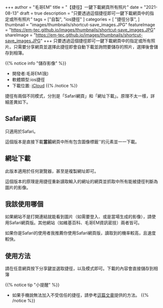 +++
author = "毛哥EM"
title = "【捷徑】一鍵下載網頁所有照片"
date = "2021-08-13"
draft = true
description = "只要透過這個捷徑即可一鍵下載網頁中的指定或所有照片"
tags = ["自製",
    "ios捷徑"
]
categories = [
    "捷徑分享",
]
thumbnail = "images/thumbnails/shortcut-save_images.JPG"
featureImage = "https://em-tec.github.io/images/thumbnails/shortcut-save_images.JPG"
shareImage = "https://em-tec.github.io/images/thumbnails/shortcut-save_images.JPG"
+++
只要透過這個捷徑即可一鍵下載網頁中的指定或所有照片。只需要分享網頁並選擇此捷徑即會自動下載並詢問要儲存的照片，選擇後會儲存到相簿。

<!--more-->

{{% notice info "儲存影像" %}}

* 開發者:毛哥EM(我)
* 軟體類型:ios捷徑
* 下載位置:
   [iCloud](https://www.icloud.com/shortcuts/1929e97c60ff4fada8b237a3823ceb85)
{{% /notice %}}

捷徑有兩個不同模式，分別是「Safari網頁」和「網址下載」。原理不太一樣，詳細差異如下。
## Safari網頁

只適用於Safari。

這個版本是直接下載**當前**網頁中所有包含圖像標籤'<img>'的元素並一一下載。

## 網址下載
此版本適用於任何瀏覽器，甚至是複製網址即可。

這個版本的原理是用捷徑重新讀取輸入的網址的網頁並抓取中所有能被捷徑判斷為圖片的影像。

## 我該使用哪個

如果網站不是打開連結就能看到圖片（如需要登入、或是當場生成的影像），請使用Safari網頁版。其他網站（如維基百科、毛哥EM資訊密技）兩者皆可。

如果你是Safari的使用者我推薦你使用Safari網頁版，讀取到的機率較高，且速度較快。

## 使用方法

請在任意網頁按下分享鍵並選取捷徑，以及模式即可。下載的內容會直接儲存到相簿

{{% notice tip "小提醒" %}}

* 如果手機說無法加入不受信任的捷徑，請參考[這篇文章](https://em-tec.github.io/post/shortcut-untrusted_shortcut/)提供的方法。
{{% /notice %}}
